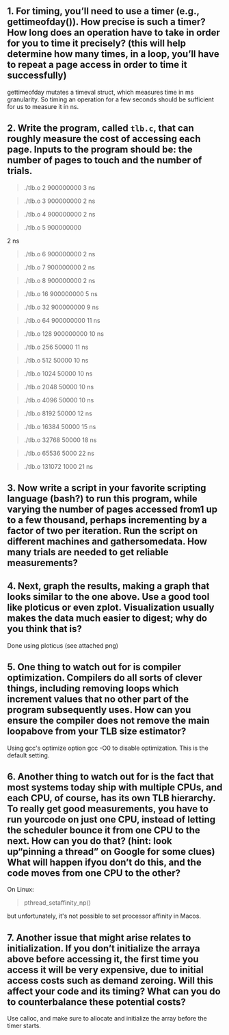 ## 1. For timing, you’ll need to use a timer (e.g., gettimeofday()). How precise is such a timer? How long does an operation have to take in order for you to time it precisely? (this will help determine how many times, in a loop, you’ll have to repeat a page access in order to time it successfully)

gettimeofday mutates a timeval struct, which measures time in ms granularity. So timing an operation for a few seconds should be sufficient for us to measure it in ns.


## 2. Write the program, called `tlb.c`, that can roughly measure the cost of accessing each page. Inputs to the program should be: the number of pages to touch and the number of trials.

> ./tlb.o 2 900000000
3 ns

> ./tlb.o 3 900000000
2 ns

> ./tlb.o 4 900000000
2 ns

> ./tlb.o 5 900000000

2 ns

> ./tlb.o 6 900000000
2 ns

> ./tlb.o 7 900000000
2 ns

> ./tlb.o 8 900000000
2 ns

> ./tlb.o 16 900000000
5 ns

> ./tlb.o 32 900000000
9 ns

> ./tlb.o 64 900000000
11 ns

> ./tlb.o 128 900000000
10 ns

> ./tlb.o 256 50000
11 ns

> ./tlb.o 512 50000
10 ns

> ./tlb.o 1024 50000
10 ns

> ./tlb.o 2048 50000
10 ns

> ./tlb.o 4096 50000
10 ns

> ./tlb.o 8192 50000
12 ns

> ./tlb.o 16384 50000
15 ns

> ./tlb.o 32768 50000
18 ns

> ./tlb.o 65536 5000
22 ns

> ./tlb.o 131072 1000
21 ns

## 3. Now write a script in your favorite scripting language (bash?) to run this program, while varying the number of pages accessed from1 up to a few thousand, perhaps incrementing by a factor of two per iteration. Run the script on different machines and gathersomedata. How many trials are needed to get reliable measurements?


## 4. Next, graph the results, making a graph that looks similar to the one above. Use a good tool like ploticus or even zplot. Visualization usually makes the data much easier to digest; why do you think that is?

Done using ploticus (see attached png)


## 5. One thing to watch out for is compiler optimization. Compilers do all sorts of clever things, including removing loops which increment values that no other part of the program subsequently uses. How can you ensure the compiler does not remove the main loopabove from your TLB size estimator?

Using gcc's optimize option gcc -O0 to disable optimization. This is the default setting.

## 6. Another thing to watch out for is the fact that most systems today ship with multiple CPUs, and each CPU, of course, has its own TLB hierarchy. To really get good measurements, you have to run yourcode on just one CPU, instead of letting the scheduler bounce it from one CPU to the next. How can you do that? (hint: look up“pinning a thread” on Google for some clues) What will happen ifyou don’t do this, and the code moves from one CPU to the other?

On Linux:
> pthread_setaffinity_np()

but unfortunately, it's not possible to set processor affinity in Macos.

## 7. Another issue that might arise relates to initialization. If you don’t initialize the arraya above before accessing it, the first time you access it will be very expensive, due to initial access costs such as demand zeroing. Will this affect your code and its timing? What can you do to counterbalance these potential costs?

Use calloc, and make sure to allocate and initialize the array before the timer starts.
